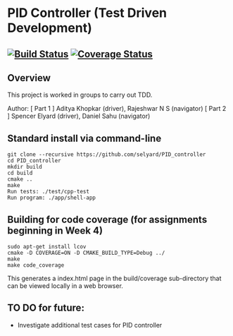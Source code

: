 # PID Controller (Test Driven Development)
[![Build Status](https://travis-ci.org/akhopkar01/PID_controller.svg?branch=master)](https://travis-ci.com/github/akhopkar01/PID_controller)
[![Coverage Status](https://coveralls.io/repos/github/akhopkar01/PID_controller/badge.svg?branch=master)](https://coveralls.io/github/akhopkar01/PID_controller?branch=master)
---

## Overview

This project is worked in groups to carry out TDD.

Author: 
[ Part 1 ] Aditya Khopkar (driver), Rajeshwar N S (navigator)
[ Part 2 ] Spencer Elyard (driver), Daniel Sahu (navigator)

## Standard install via command-line
```
git clone --recursive https://github.com/selyard/PID_controller
cd PID_controller
mkdir build
cd build
cmake ..
make
Run tests: ./test/cpp-test
Run program: ./app/shell-app
```

## Building for code coverage (for assignments beginning in Week 4)
```
sudo apt-get install lcov
cmake -D COVERAGE=ON -D CMAKE_BUILD_TYPE=Debug ../
make
make code_coverage
```
This generates a index.html page in the build/coverage sub-directory that can be viewed locally in a web browser.

## TO DO for future:
- Investigate additional test cases for PID controller
